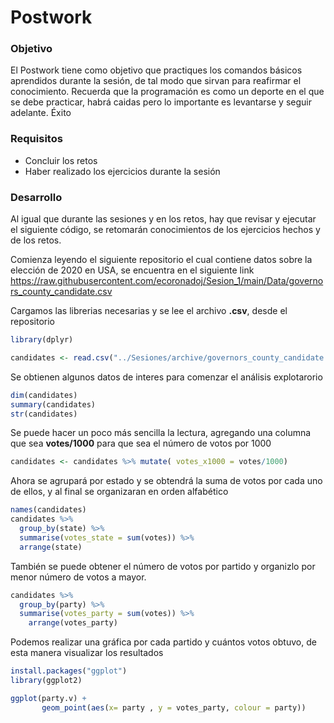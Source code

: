 # Postwork

### Objetivo

El Postwork tiene como objetivo que practiques los comandos básicos aprendidos durante la sesión, de tal modo que sirvan para reafirmar el conocimiento. Recuerda que la programación es como un deporte en el que se debe practicar, habrá caidas pero lo importante es levantarse y seguir adelante. Éxito

### Requisitos
- Concluir los retos
- Haber realizado los ejercicios durante la sesión

### Desarrollo
Al igual que durante las sesiones y en los retos, hay que revisar y ejecutar el siguiente código, se retomarán conocimientos de los ejercicios hechos y de los retos.

Comienza leyendo el siguiente repositorio el cual contiene datos sobre la elección de 2020 en USA, se encuentra en el siguiente link https://raw.githubusercontent.com/ecoronadoj/Sesion_1/main/Data/governors_county_candidate.csv

Cargamos las librerias necesarias y se lee el archivo **.csv**, desde el repositorio

```R
library(dplyr)

candidates <- read.csv("../Sesiones/archive/governors_county_candidate.csv")
```
Se obtienen algunos datos de interes para comenzar el análisis explotarorio

```R
dim(candidates)
summary(candidates)
str(candidates)
```

Se puede hacer un poco más sencilla la lectura, agregando una columna que sea **votes/1000** para que sea el número de votos por 1000
```R
candidates <- candidates %>% mutate( votes_x1000 = votes/1000)
```

Ahora se agrupará por estado y se obtendrá la suma de votos por cada uno de ellos, y al final se organizaran en orden alfabético 

```R
names(candidates)
candidates %>% 
  group_by(state) %>%
  summarise(votes_state = sum(votes)) %>%
  arrange(state)
```

También se puede obtener el número de votos por partido y organizlo por menor número de votos a mayor.
```R
candidates %>% 
  group_by(party) %>%
  summarise(votes_party = sum(votes)) %>%
    arrange(votes_party)
```

Podemos realizar una gráfica por cada partido y cuántos votos obtuvo, de esta manera visualizar los resultados

```R
install.packages("ggplot")
library(ggplot2)

ggplot(party.v) + 
       geom_point(aes(x= party , y = votes_party, colour = party))
 ```

